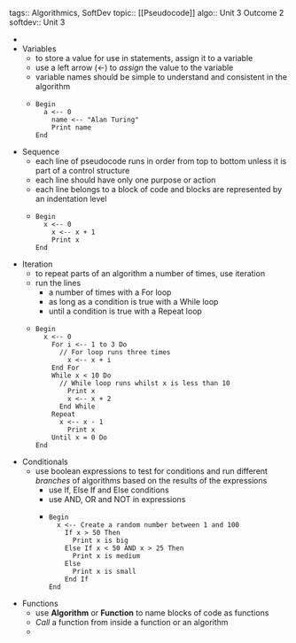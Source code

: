 tags:: Algorithmics, SoftDev
topic:: [[Pseudocode]]
algo:: Unit 3 Outcome 2
softdev:: Unit 3

-
- Variables
	- to store a value for use in statements, assign it to a variable
	- use a left arrow ($\leftarrow$) to *assign* the value to the variable
	- variable names should be simple to understand and consistent in the algorithm
	- ```
	  Begin
	  	a <-- 0
	      name <-- "Alan Turing"
	      Print name
	  End
	  ```
- Sequence
	- each line of pseudocode runs in order from top to bottom unless it is part of a control structure
	- each line should have only one purpose or action
	- each line belongs to a block of code and blocks are represented by an indentation level
	- ```
	  Begin
	  	x <-- 0
	      x <-- x + 1
	      Print x
	  End
	  ```
- Iteration
	- to repeat parts of an algorithm a number of times, use iteration
	- run the lines
		- a number of times with a For loop
		- as long as a condition is true with a While loop
		- until a condition is true with a Repeat loop
	- ```
	  Begin
	  	x <-- 0
	      For i <-- 1 to 3 Do
	      	// For loop runs three times
	          x <-- x + i
	      End For
	      While x < 10 Do
	      	// While loop runs whilst x is less than 10
	          Print x
	          x <-- x + 2
	     	End While
	      Repeat
	      	x <-- x - 1
	          Print x
	      Until x = 0 Do
	  End
	  ```
- Conditionals
	- use boolean expressions to test for conditions and run different *branches* of algorithms based on the results of the expressions
		- use If, Else If and Else conditions
		- use AND, OR and NOT in expressions
		- ```
		  Begin
		  	x <-- Create a random number between 1 and 100
		      If x > 50 Then
		      	Print x is big
		      Else If x < 50 AND x > 25 Then
		      	Print x is medium
		      Else
		      	Print x is small
		      End If
		  End
		  ```
- Functions
	- use **Algorithm** or **Function** to name blocks of code as functions
	- *Call* a function from inside a function or an algorithm
	-